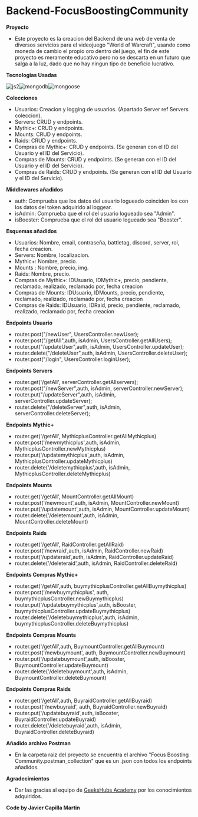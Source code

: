 # Backend-FocusBoostingCommunity
**Proyecto**
- Este proyecto es la creacion del Backend de una web de venta de diversos servicios para el videojuego "World of Warcraft", usando como moneda de cambio el propio oro dentro del juego, el fin de este proyecto es meramente educativo pero no se descarta en un futuro que salga a la luz, dado que no hay ningun tipo de beneficio lucrativo.

**Tecnologias Usadas**

![js2](https://user-images.githubusercontent.com/114490860/222938291-1e87d5ea-71aa-4545-9ad6-496f25ecae48.png)![mongodb](https://user-images.githubusercontent.com/114490860/222938180-670123f9-e7b5-444d-a768-3b99d10df020.png)![mongoose](https://user-images.githubusercontent.com/114490860/222938190-5aa3f244-5fd4-4dbb-b0fd-9ba1d1ee7e64.png)

**Colecciones**
- Usuarios: Creacion y logging de usuarios. (Apartado Server ref Servers coleccion).
- Servers: CRUD y endpoints.
- Mythic+: CRUD y endpoints.
- Mounts: CRUD y endpoints.
- Raids: CRUD y endpoints.
- Compras de Mythic+: CRUD y endpoints. (Se generan con el ID del Usuario y el ID del Servicio).
- Compras de Mounts: CRUD y endpoints. (Se generan con el ID del Usuario y el ID del Servicio).
- Compras de Raids: CRUD y endpoints. (Se generan con el ID del Usuario y el ID del Servicio).

**Middlewares añadidos**
- auth: Comprueba que los datos del usuario logueado coinciden los con los datos del token adquirido al loggear.
- isAdmin: Comprueba que el rol del usuario logueado sea "Admin".
- isBooster: Comprueba que el rol del usuario logueado sea "Booster".

**Esquemas añadidos**
- Usuarios: Nombre, email, contraseña, battletag, discord, server, rol, fecha creacion.
- Servers: Nombre, localizacion.
- Mythic+: Nombre, precio.
- Mounts : Nombre, precio, img.
- Raids: Nombre, precio.
- Compras de Mythic+: IDUsuario, IDMythic+, precio, pendiente, reclamado, realizado, reclamado por, fecha creacion
- Compras de Mounts: IDUsuario, IDMounts, precio, pendiente, reclamado, realizado, reclamado por, fecha creacion
- Compras de Raids: IDUsuario, IDRaid, precio, pendiente, reclamado, realizado, reclamado por, fecha creacion

**Endpoints Usuario**
- router.post("/newUser", UsersController.newUser);
- router.post("/getAll",auth, isAdmin, UsersController.getAllUsers);
- router.put("/updateUser",auth, isAdmin, UsersController.updateUser);
- router.delete("/deleteUser",auth, isAdmin, UsersController.deleteUser);
- router.post("/login", UsersController.loginUser);

**Endpoints Servers**
- router.get('/getAll', serverController.getAllservers);
- router.post("/newServer",auth, isAdmin, serverController.newServer);
- router.put("/updateServer",auth, isAdmin, serverController.updateServer);
- router.delete("/deleteServer",auth, isAdmin, serverController.deleteServer);

**Endpoints Mythic+**
- router.get('/getAll', MythicplusController.getAllMythicplus)
- router.post('/newmythicplus',auth, isAdmin, MythicplusController.newMythicplus)
- router.put('/updatemythicplus',auth, isAdmin, MythicplusController.updateMythicplus)
- router.delete('/deletemythicplus',auth, isAdmin, MythicplusController.deleteMythicplus)

**Endpoints Mounts**
- router.get('/getAll', MountController.getAllMount)
- router.post('/newmount',auth, isAdmin, MountController.newMount)
- router.put('/updatemount',auth, isAdmin, MountController.updateMount)
- router.delete('/deletemount',auth, isAdmin, MountController.deleteMount)

**Endpoints Raids**
- router.get('/getAll', RaidController.getAllRaid)
- router.post('/newraid',auth, isAdmin, RaidController.newRaid)
- router.put('/updateraid',auth, isAdmin, RaidController.updateRaid)
- router.delete('/deleteraid',auth, isAdmin, RaidController.deleteRaid)

**Endpoints Compras Mythic+**
- router.get('/getAll',auth, buymythicplusController.getAllBuymythicplus)
- router.post('/newbuymythicplus', auth, buymythicplusController.newBuymythicplus)
- router.put('/updatebuymythicplus',auth, isBooster, buymythicplusController.updateBuymythicplus)
- router.delete('/deletebuymythicplus',auth, isAdmin, buymythicplusController.deleteBuymythicplus)

**Endpoints Compras Mounts**
- router.get('/getAll',auth, BuymountController.getAllBuymount)
- router.post('/newbuymount', auth, BuymountController.newBuymount)
- router.put('/updatebuymount',auth, isBooster, BuymountController.updateBuymount)
- router.delete('/deletebuymount',auth, isAdmin, BuymountController.deleteBuymount)

**Endpoints Compras Raids**
- router.get('/getAll',auth, BuyraidController.getAllBuyraid)
- router.post('/newbuyraid', auth, BuyraidController.newBuyraid)
- router.put('/updatebuyraid',auth, isBooster, BuyraidController.updateBuyraid)
- router.delete('/deletebuyraid',auth, isAdmin, BuyraidController.deleteBuyraid)

**Añadido archivo Postman**
- En la carpeta raiz del proyecto se encuentra el archivo "Focus Boosting Community.postman_collection" que es un .json con todos los endpoints añadidos.

**Agradecimientos**
- Dar las gracias al equipo de <a href="https://geekshubsacademy.com/">GeeksHubs Academy</a> por los conocimientos adquiridos.

**Code by Javier Capilla Martin**
